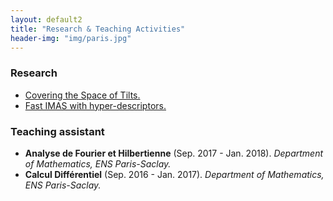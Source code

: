 ```yaml
---
layout: default2
title: "Research & Teaching Activities"
header-img: "img/paris.jpg"
---
```


### Research
- [Covering the Space of Tilts.](/imas)
- [Fast IMAS with hyper-descriptors.](/hyperdescriptors)

### Teaching assistant
- **Analyse de Fourier et Hilbertienne** (Sep. 2017 - Jan. 2018). *Department of Mathematics, ENS Paris-Saclay.*
- **Calcul Différentiel** (Sep. 2016 - Jan. 2017). *Department of Mathematics, ENS Paris-Saclay.*
